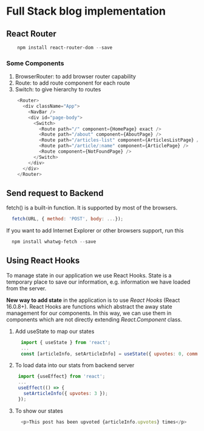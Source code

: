 # Full Stack blog implementation

## React Router

```powershell
    npm install react-router-dom --save
```

### Some Components

1. BrowserRouter: to add browser router capability
2. Route: to add route component for each route
3. Switch: to give hierarchy to routes

```javascript
    <Router>
      <div className="App">
        <NavBar />
        <div id="page-body">
          <Switch>
            <Route path="/" component={HomePage} exact />
            <Route path="/about" component={AboutPage} />
            <Route path="/articles-list" component={ArticlesListPage} />
            <Route path="/article/:name" component={ArticlePage} />
            <Route component={NotFoundPage} />
          </Switch>
        </div>
      </div>
    </Router>
```

## Send request to Backend

fetch() is a built-in function. It is supported by most of the browsers.

```javascript
  fetch(URL, { method: 'POST', body: ...});
```

If you want to add Internet Explorer or other browsers support, run this

```powershell
  npm install whatwg-fetch --save
```

## Using React Hooks

To manage state in our application we use React Hooks. State is a temporary place to save our information, e.g. information we have loaded from the server.

**New way to add state** in the application is to use *React Hooks* (React 16.0.8+). React Hooks are functions which abstract the away state management for our components. In this way, we can use them in components which are not directly extending *React.Component* class.

1. Add useState to map our states

   ```javascript
     import { useState } from 'react';
     ...
     const [articleInfo, setArticleInfo] = useState({ upvotes: 0, comments: [] });
   ```

2. To load data into our stats from backend server

   ```javascript
    import {useEffect} from 'react';
    ...
    useEffect(() => {
      setArticleInfo({ upvotes: 3 });
    });
   ```
  
3. To show our states

   ```javascript
     <p>This post has been upvoted {articleInfo.upvotes} times</p>
   ```
